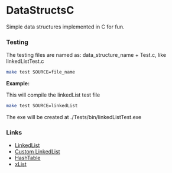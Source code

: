 # DataStructsC
Simple data structures implemented in C for fun.

<h3>Testing</h3>

The testing files are named as: data_structure_name + Test.c, like linkedListTest.c

```sh
make test SOURCE=file_name
```
**Example:**

This will compile the linkedList test file
```sh
make test SOURCE=linkedList
```
The exe will be created at ./Tests/bin/linkedListTest.exe

<h3>Links</h3>

- [LinkedList](https://github.com/CedoispirDB/DataStructsC/blob/main/DataStructs/linkedList.c)
- [Custom LinkedList](https://github.com/CedoispirDB/DataStructsC/blob/main/DataStructs/customLinkedList.c)
- [HashTable](https://github.com/CedoispirDB/DataStructsC/blob/main/DataStructs/hashTable.c)
- [xList](https://github.com/CedoispirDB/DataStructsC/blob/main/DataStructs/xList.c)

